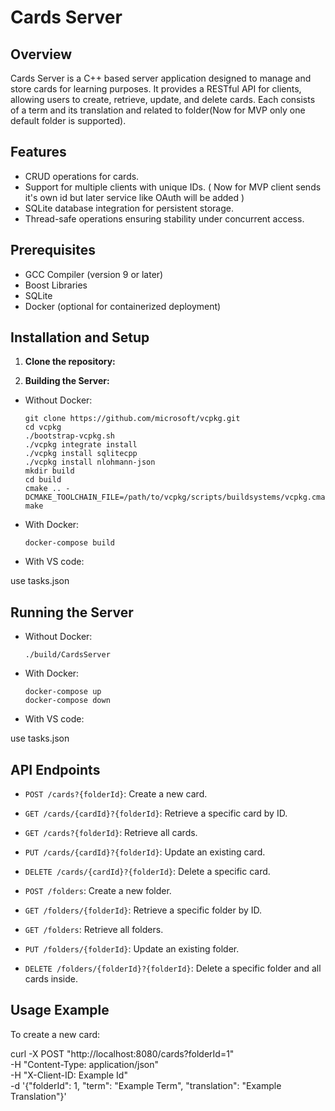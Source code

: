 # Cards Server

## Overview
Cards Server is a C++ based server application designed to manage and store cards for learning purposes. It provides a RESTful API for clients, allowing users to create, retrieve, update, and delete cards. Each consists of a term and its translation and related to folder(Now for MVP only one default folder is supported).

## Features
- CRUD operations for cards.
- Support for multiple clients with unique IDs. ( Now for MVP client sends it's own id but later service like OAuth will be added )
- SQLite database integration for persistent storage.
- Thread-safe operations ensuring stability under concurrent access.

## Prerequisites
- GCC Compiler (version 9 or later)
- Boost Libraries
- SQLite
- Docker (optional for containerized deployment)

## Installation and Setup
1. **Clone the repository:**

2. **Building the Server:**
- Without Docker:
  ```
  git clone https://github.com/microsoft/vcpkg.git
  cd vcpkg
  ./bootstrap-vcpkg.sh
  ./vcpkg integrate install
  ./vcpkg install sqlitecpp
  ./vcpkg install nlohmann-json
  mkdir build
  cd build
  cmake .. -DCMAKE_TOOLCHAIN_FILE=/path/to/vcpkg/scripts/buildsystems/vcpkg.cmake
  make
  ```
- With Docker:
  ```
  docker-compose build
  ```
  
- With VS code:

use tasks.json


## Running the Server
- Without Docker:
  ```
  ./build/CardsServer
  ```


- With Docker:
  ```
  docker-compose up
  docker-compose down
  ```

- With VS code:

use tasks.json


## API Endpoints
- `POST /cards?{folderId}`: Create a new card.
- `GET /cards/{cardId}?{folderId}`: Retrieve a specific card by ID.
- `GET /cards?{folderId}`: Retrieve all cards.
- `PUT /cards/{cardId}?{folderId}`: Update an existing card.
- `DELETE /cards/{cardId}?{folderId}`: Delete a specific card.

- `POST /folders`: Create a new folder.
- `GET /folders/{folderId}`: Retrieve a specific folder by ID.
- `GET /folders`: Retrieve all folders.
- `PUT /folders/{folderId}`: Update an existing folder.
- `DELETE /folders/{folderId}?{folderId}`: Delete a specific folder and all cards inside.



## Usage Example
To create a new card:

curl -X POST "http://localhost:8080/cards?folderId=1" \
     -H "Content-Type: application/json" \
     -H "X-Client-ID: Example Id" \
     -d '{"folderId": 1, "term": "Example Term", "translation": "Example Translation"}'
